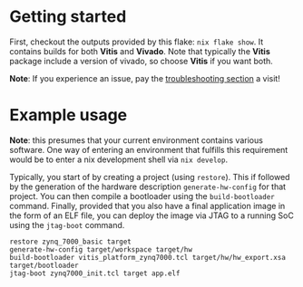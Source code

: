 # Getting started

First, checkout the outputs provided by this flake: `nix flake show`. It
contains builds for both __Vitis__ and __Vivado__. Note that typically the
__Vitis__ package include a version of vivado, so choose __Vitis__ if you want
both.

__Note__: If you experience an issue, pay the
 [troubleshooting section](docs/TROUBLESHOOTING.md) a visit!

# Example usage

__Note__: this presumes that your current environment contains various
software. One way of entering an environment that fulfills this requirement
would be to enter a nix development shell via `nix develop`.

Typically, you start of by creating a project (using `restore`). This if
followed by the generation of the hardware description `generate-hw-config` for
that project. You can then compile a bootloader using the `build-bootloader`
command. Finally, provided that you also have a final application image in the
form of an ELF file, you can deploy the image via JTAG to a running SoC using
the `jtag-boot` command.

```console
restore zynq_7000_basic target
generate-hw-config target/workspace target/hw
build-bootloader vitis_platform_zynq7000.tcl target/hw/hw_export.xsa target/bootloader
jtag-boot zynq7000_init.tcl target app.elf
```

